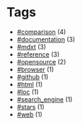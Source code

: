 # Tags


- [#comparison](tag-comparison.html) (4)
- [#documentation](tag-documentation.html) (3)
- [#mdxt](tag-mdxt.html) (3)
- [#reference](tag-reference.html) (3)
- [#opensource](tag-opensource.html) (2)
- [#browser](tag-browser.html) (1)
- [#github](tag-github.html) (1)
- [#html](tag-html.html) (1)
- [#loc](tag-loc.html) (1)
- [#search_engine](tag-search_engine.html) (1)
- [#stars](tag-stars.html) (1)
- [#web](tag-web.html) (1)